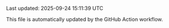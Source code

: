 Last updated: 2025-09-24 15:11:39 UTC

This file is automatically updated by the GitHub Action workflow.
